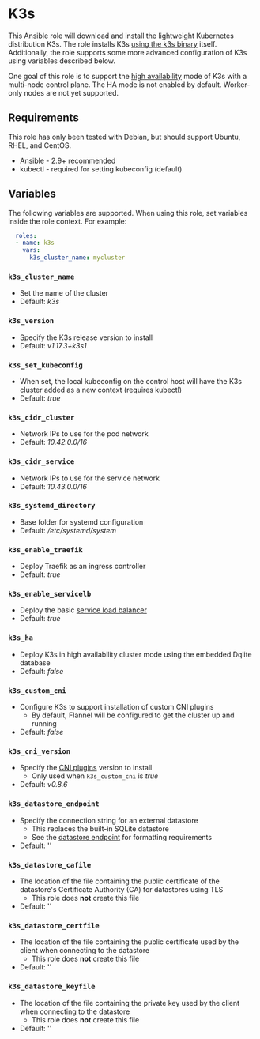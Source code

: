 # K3s

This Ansible role will download and install the lightweight Kubernetes
distribution K3s. The role installs K3s [using the k3s binary](https://rancher.com/docs/k3s/latest/en/installation/install-options/#installing-k3s-from-the-binary)
itself. Additionally, the role supports some more advanced configuration of K3s
using variables described below.

One goal of this role is to support the [high availability](https://rancher.com/docs/k3s/latest/en/installation/ha-embedded/)
mode of K3s with a multi-node control plane. The HA mode is not enabled by
default. Worker-only nodes are not yet supported.

## Requirements

This role has only been tested with Debian, but should support Ubuntu, RHEL,
and CentOS.

* Ansible - 2.9+ recommended
* kubectl - required for setting kubeconfig (default)

## Variables

The following variables are supported. When using this role, set variables
inside the role context. For example:

```yaml
  roles:
  - name: k3s
    vars:
      k3s_cluster_name: mycluster
```

### `k3s_cluster_name`

- Set the name of the cluster
- Default: *k3s*

### `k3s_version`

- Specify the K3s release version to install
- Default: *v1.17.3+k3s1*

### `k3s_set_kubeconfig`

- When set, the local kubeconfig on the control host will have the K3s cluster
added as a new context (requires kubectl)
- Default: *true*

### `k3s_cidr_cluster`

- Network IPs to use for the pod network
- Default: *10.42.0.0/16*

### `k3s_cidr_service`

- Network IPs to use for the service network
- Default: *10.43.0.0/16*

### `k3s_systemd_directory`

- Base folder for systemd configuration
- Default: */etc/systemd/system*

### `k3s_enable_traefik`

- Deploy Traefik as an ingress controller
- Default: *true*

### `k3s_enable_servicelb`

- Deploy the basic [service load balancer](https://rancher.com/docs/k3s/latest/en/networking/#service-load-balancer)
- Default: *true*

### `k3s_ha`

- Deploy K3s in high availability cluster mode using the embedded Dqlite database
- Default: *false*

### `k3s_custom_cni`

- Configure K3s to support installation of custom CNI plugins
  - By default, Flannel will be configured to get the cluster up and running
- Default: *false*

### `k3s_cni_version`

- Specify the [CNI plugins](https://github.com/containernetworking/plugins/releases) version to install
  - Only used when `k3s_custom_cni` is *true*
- Default: *v0.8.6*

### `k3s_datastore_endpoint`

- Specify the connection string for an external datastore
  - This replaces the built-in SQLite datastore
  - See the [datastore endpoint](https://rancher.com/docs/k3s/latest/en/installation/datastore/#datastore-endpoint-format-and-functionality) for formatting requirements
- Default: ''

### `k3s_datastore_cafile`

- The location of the file containing the public certificate of the datastore's Certificate Authority (CA) for datastores using TLS
  - This role does **not** create this file
- Default: ''

### `k3s_datastore_certfile`

- The location of the file containing the public certificate used by the client when connecting to the datastore
  - This role does **not** create this file
- Default: ''

### `k3s_datastore_keyfile`

- The location of the file containing the private key used by the client when connecting to the datastore
  - This role does **not** create this file
- Default: ''
